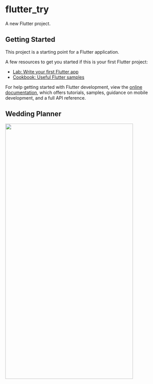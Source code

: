 # flutter_try

A new Flutter project.

## Getting Started

This project is a starting point for a Flutter application.

A few resources to get you started if this is your first Flutter project:

- [Lab: Write your first Flutter app](https://docs.flutter.dev/get-started/codelab)
- [Cookbook: Useful Flutter samples](https://docs.flutter.dev/cookbook)

For help getting started with Flutter development, view the
[online documentation](https://docs.flutter.dev/), which offers tutorials,
samples, guidance on mobile development, and a full API reference.


## Wedding Planner 
<img src="https://user-images.githubusercontent.com/93736802/228666365-8c379f9d-bab6-4c57-879c-574d49c1c298.jpg" width="400" height="800" />
